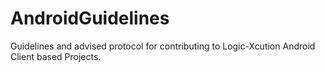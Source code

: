 # AndroidGuidelines
Guidelines and advised protocol for contributing to Logic-Xcution Android Client based Projects.
